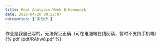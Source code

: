 ```yaml
---
title: Real Analysis Week 8 Homework
date: 2025-04-20 00:22:07
categories: ['实分析']
---
```

作业是我自己写的，无法保证正确（可在电脑端在线阅读，暂时不支持手机端）
{% pdf /pdf/RAhw8.pdf %}